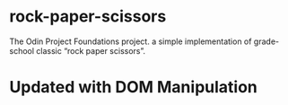 # rock-paper-scissors
The Odin Project Foundations project.
a simple implementation of grade-school classic “rock paper scissors”.
# Updated with DOM Manipulation
